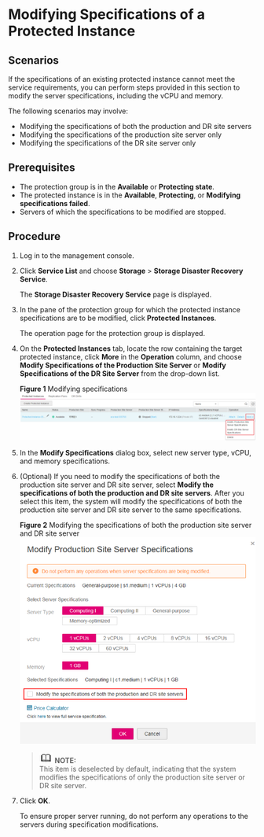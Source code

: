 # Modifying Specifications of a Protected Instance<a name="EN-US_TOPIC_0110273585"></a>

## Scenarios<a name="section1484312317349"></a>

If the specifications of an existing protected instance cannot meet the service requirements, you can perform steps provided in this section to modify the server specifications, including the vCPU and memory. 

The following scenarios may involve:

-   Modifying the specifications of both the production and DR site servers
-   Modifying the specifications of the production site server only
-   Modifying the specifications of the DR site server only

## **Prerequisites**<a name="section8218163017179"></a>

-   The protection group is in the  **Available**  or  **Protecting state**.
-   The protected instance is in the  **Available**,  **Protecting**, or  **Modifying specifications failed**.
-   Servers of which the specifications to be modified are stopped.

## Procedure<a name="section12404242193417"></a>

1.  Log in to the management console.
2.  Click  **Service List**  and choose  **Storage**  \>  **Storage Disaster Recovery Service**.

    The  **Storage Disaster Recovery Service**  page is displayed.

3.  In the pane of the protection group for which the protected instance specifications are to be modified, click  **Protected Instances**.

    The operation page for the protection group is displayed.

4.  On the  **Protected Instances**  tab, locate the row containing the target protected instance, click  **More**  in the  **Operation**  column, and choose  **Modify Specifications of the Production Site Server**  or  **Modify Specifications of the DR Site Server**  from the drop-down list. 

    **Figure  1**  Modifying specifications<a name="fig18486161131816"></a>  
    ![](figures/modifying-specifications.png "modifying-specifications")

5.  In the  **Modify Specifications**  dialog box, select new server type, vCPU, and memory specifications.
6.  \(Optional\) If you need to modify the specifications of both the production site server and DR site server, select  **Modify the specifications of both the production and DR site servers**. After you select this item, the system will modify the specifications of both the production site server and DR site server to the same specifications.

    **Figure  2**  Modifying the specifications of both the production site server and DR site server<a name="fig9965423103213"></a>  
    ![](figures/modifying-the-specifications-of-both-the-production-site-server-and-dr-site-server.png "modifying-the-specifications-of-both-the-production-site-server-and-dr-site-server")

    >![](public_sys-resources/icon-note.gif) **NOTE:**   
    >This item is deselected by default, indicating that the system modifies the specifications of only the production site server or DR site server.  

7.  Click  **OK**.

    To ensure proper server running, do not perform any operations to the servers during specification modifications. 


